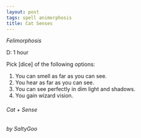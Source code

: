 ```yaml
---
layout: post
tags: spell animorphosis
title: Cat Senses
---
```


*Felimorphosis*

D: 1 hour

Pick [dice] of the following options:

1. You can smell as far as you can see.
1. You hear as far as you can see.
1. You can see perfectly in dim light and shadows.
1. You gain wizard vision.

###### Cat + Sense
###### by SaltyGoo
